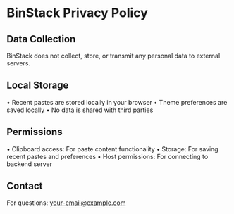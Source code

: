 # BinStack Privacy Policy

## Data Collection
BinStack does not collect, store, or transmit any personal data to external servers.

## Local Storage
• Recent pastes are stored locally in your browser
• Theme preferences are saved locally
• No data is shared with third parties

## Permissions
• Clipboard access: For paste content functionality
• Storage: For saving recent pastes and preferences
• Host permissions: For connecting to backend server

## Contact
For questions: your-email@example.com
